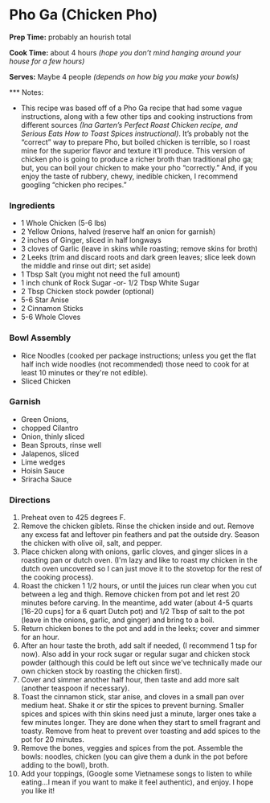 # Pho Ga (Chicken Pho)

**Prep Time:** probably an hourish total

**Cook Time:** about 4 hours *(hope you don’t mind hanging around your house for a few hours)* 

**Serves:** Maybe 4 people *(depends on how big you make your bowls)*

*** Notes:​ 
* This recipe was based off of a Pho Ga recipe that had some vague instructions, along with a few other tips and cooking instructions from different sources *(Ina Garten’s Perfect Roast Chicken recipe, and Serious Eats How to Toast Spices instructional)*. It’s probably not the “correct” way to prepare Pho, but boiled chicken is terrible, so I roast mine for the superior flavor and texture it’ll produce. This version of chicken pho is going to produce a richer broth than traditional pho ga; but, you can boil your chicken to make your pho “correctly.” And, if you enjoy the taste of rubbery, chewy, inedible chicken, I recommend googling “chicken pho recipes.”

### Ingredients

* 1 Whole Chicken (5-6 lbs)
* 2 Yellow Onions, halved (reserve half an onion for garnish)
* 2 inches of Ginger, sliced in half longways
* 3 cloves of Garlic (leave in skins while roasting; remove skins for broth)
* 2 Leeks (trim and discard roots and dark green leaves; slice leek down the middle and rinse out dirt; set aside)
* 1 Tbsp Salt (you might not need the full amount)
* 1 inch chunk of Rock Sugar -or- 1/2 Tbsp White Sugar
* 2 Tbsp Chicken stock powder (optional)
* 5-6 Star Anise
* 2 Cinnamon Sticks
* 5-6 Whole Cloves

### Bowl Assembly

* Rice Noodles (cooked per package instructions; unless you get the flat half inch wide noodles (not recommended) those need to cook for at least 10 minutes or they're not edible).
* Sliced Chicken

### Garnish
* Green Onions, 
* chopped Cilantro
* Onion, thinly sliced 
* Bean Sprouts, rinse well 
* Jalapenos, sliced
* Lime wedges 
* Hoisin Sauce 
* Sriracha Sauce

### Directions

1. Preheat oven to 425 degrees F.
2. Remove the chicken giblets. Rinse the chicken inside and out. Remove any excess fat and leftover pin feathers and pat the outside dry. Season the chicken with olive oil, salt, and pepper.
3. Place chicken along with onions, garlic cloves, and ginger slices in a roasting pan or dutch oven. (I'm lazy and like to roast my chicken in the dutch oven uncovered so I can just move it to the stovetop for the rest of the cooking process).
4. Roast the chicken 1 1/2 hours, or until the juices run clear when you cut between a leg and thigh. Remove chicken from pot and let rest 20 minutes before carving. In the meantime, add water (about 4-5 quarts [16-20 cups] for a 6 quart Dutch pot) and 1/2 Tbsp of salt to the pot (leave in the onions, garlic, and ginger) and bring to a boil.
5. Return chicken bones to the pot and add in the leeks; cover and simmer for an hour.
6. After an hour taste the broth, add salt if needed, (I recommend 1 tsp for now). Also add in your rock sugar or regular sugar and chicken stock powder (although this could be left out since we've technically made our own chicken stock by roasting the chicken first).
7. Cover and simmer another half hour, then taste and add more salt (another teaspoon if necessary).
8. Toast the cinnamon stick, star anise, and cloves in a small pan over medium heat. Shake it or stir the spices to prevent burning. Smaller spices and spices with thin skins need just a minute, larger ones take a few minutes longer. They are done when they start to smell fragrant and toasty. Remove from heat to prevent over toasting and add spices to the pot for 20 minutes.
9. Remove the bones, veggies and spices from the pot. Assemble the bowls: noodles, chicken (you can give them a dunk in the pot before adding to the bowl), broth.
10. Add your toppings, (Google some Vietnamese songs to listen to while eating...I mean if you want to make it feel authentic), and enjoy. I hope you like it!
